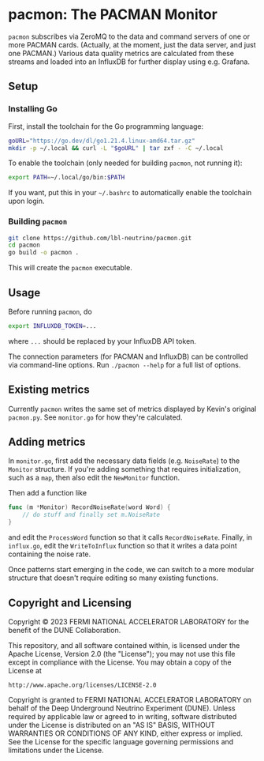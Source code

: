 # pacmon: The PACMAN Monitor

`pacmon` subscribes via ZeroMQ to the data and command servers of one or more
PACMAN cards. (Actually, at the moment, just the data server, and just one
PACMAN.) Various data quality metrics are calculated from these streams and
loaded into an InfluxDB for further display using e.g. Grafana.

## Setup

### Installing Go

First, install the toolchain for the Go programming language:

``` bash
goURL="https://go.dev/dl/go1.21.4.linux-amd64.tar.gz"
mkdir -p ~/.local && curl -L "$goURL" | tar zxf - -C ~/.local
```

To enable the toolchain (only needed for building `pacmon`, not running it):

``` bash
export PATH=~/.local/go/bin:$PATH
```

If you want, put this in your `~/.bashrc` to automatically enable the toolchain
upon login.

### Building `pacmon`

``` bash
git clone https://github.com/lbl-neutrino/pacmon.git
cd pacmon
go build -o pacmon .
```

This will create the `pacmon` executable.

## Usage

Before running `pacmon`, do

``` bash
export INFLUXDB_TOKEN=...
```

where `...` should be replaced by your InfluxDB API token.

The connection parameters (for PACMAN and InfluxDB) can be controlled via
command-line options. Run `./pacmon --help` for a full list of options.

## Existing metrics

Currently `pacmon` writes the same set of metrics displayed by Kevin's original
`pacmon.py`. See `monitor.go` for how they're calculated.

## Adding metrics

In `monitor.go`, first add the necessary data fields (e.g. `NoiseRate`) to the
`Monitor` structure. If you're adding something that requires initialization,
such as a `map`, then also edit the `NewMonitor` function.

Then add a function like

``` go
func (m *Monitor) RecordNoiseRate(word Word) {
    // do stuff and finally set m.NoiseRate
}
```

and edit the `ProcessWord` function so that it calls `RecordNoiseRate`. Finally,
in `influx.go`, edit the `WriteToInflux` function so that it writes a data point
containing the noise rate.

Once patterns start emerging in the code, we can switch to a more modular
structure that doesn't require editing so many existing functions.

## Copyright and Licensing

Copyright © 2023 FERMI NATIONAL ACCELERATOR LABORATORY for the benefit of the
DUNE Collaboration.

This repository, and all software contained within, is licensed under
the Apache License, Version 2.0 (the "License"); you may not use this
file except in compliance with the License. You may obtain a copy of
the License at

    http://www.apache.org/licenses/LICENSE-2.0

Copyright is granted to FERMI NATIONAL ACCELERATOR LABORATORY on behalf
of the Deep Underground Neutrino Experiment (DUNE). Unless required by
applicable law or agreed to in writing, software distributed under the
License is distributed on an "AS IS" BASIS, WITHOUT WARRANTIES OR
CONDITIONS OF ANY KIND, either express or implied. See the License for
the specific language governing permissions and limitations under the
License.
